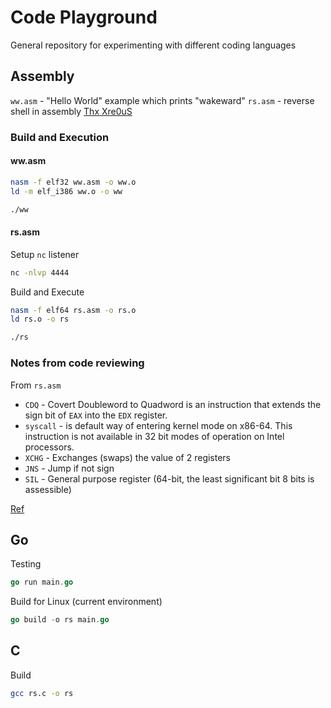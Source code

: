 # Code Playground

General repository for experimenting with different coding languages

## Assembly

`ww.asm` - "Hello World" example which prints "wakeward"
`rs.asm` - reverse shell in assembly [Thx Xre0uS](https://github.com/Xre0uS/linux-reverse-shell-in-assembly/blob/main/reverse.asm)


### Build and Execution

#### ww.asm

```bash
nasm -f elf32 ww.asm -o ww.o
ld -m elf_i386 ww.o -o ww

./ww
```

#### rs.asm

Setup `nc` listener

```bash
nc -nlvp 4444
```

Build and Execute

```bash
nasm -f elf64 rs.asm -o rs.o
ld rs.o -o rs

./rs
```

### Notes from code reviewing

From `rs.asm`

- `CDQ` - Covert Doubleword to Quadword is an instruction that extends the sign bit of `EAX` into the `EDX` register.
- `syscall` - is default way of entering kernel mode on x86-64. This instruction is not available in 32 bit modes of operation on Intel processors.
- `XCHG` - Exchanges (swaps) the value of 2 registers
- `JNS` - Jump if not sign
- `SIL` - General purpose register (64-bit, the least significant bit 8 bits is assessible)

[Ref](https://www.aldeid.com/wiki/Main_Page)

## Go

Testing

```go
go run main.go
```

Build for Linux (current environment)

```go
go build -o rs main.go
```

## C

Build

```bash
gcc rs.c -o rs
```
